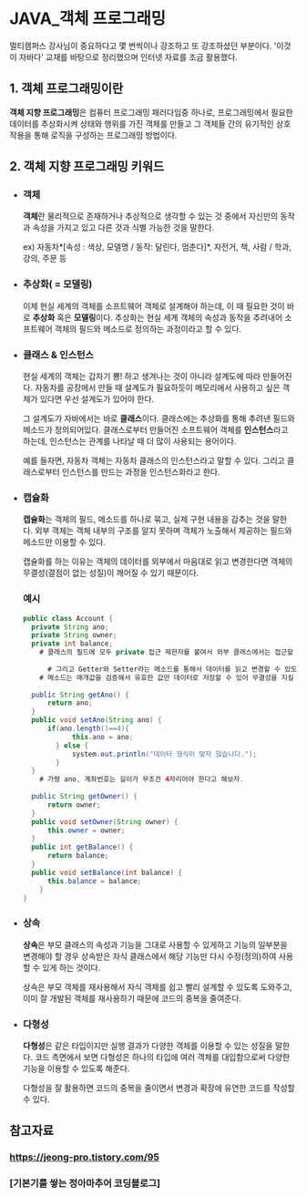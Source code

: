 # JAVA_객체 프로그래밍

 멀티캠퍼스 강사님이 중요하다고 몇 번씩이나 강조하고 또 강조하셨던 부분이다. '이것이 자바다' 교재를 바탕으로 정리했으며 인터넷 자료를 조금 활용했다. 



## 1. 객체 프로그래밍이란

  **객체 지향 프로그래밍**은 컴퓨터 프로그래밍 패러다임중 하나로, 프로그래밍에서 필요한 데이터를 추상화시켜 상태와 행위를 가진 객체를 만들고 그 객체들 간의 유기적인 상호작용을 통해 로직을 구성하는 프로그래밍 방법이다.

## 2. 객체 지향 프로그래밍 키워드

- ### 객체

   **객체**란 물리적으로 존재하거나 추상적으로 생각할 수 있는 것 중에서 자신만의 동작과 속성을 가지고 있고 다른 것과 식별 가능한 것을 말한다. 

  ex) 자동차*[속성 : 색상, 모델명 / 동작: 달린다, 멈춘다]*, 자전거, 책, 사람 / 학과, 강의, 주문 등

- ### 추상화( = 모델링)

   이제 현실 세계의 객체를 소프트웨어 객체로 설계해야 하는데, 이 때 필요한 것이 바로 **추상화** 혹은 **모델링**이다. 추상화는 현실 세계 객체의 속성과 동작을 추려내어 소프트웨어 객체의 필드와 메소드로 정의하는 과정이라고 할 수 있다.

- ### 클래스 & 인스턴스

   현실 세계의 객체는 갑자기 뿅! 하고 생겨나는 것이 아니라 설계도에 따라 만들어진다. 자동차를 공장에서 만들 때 설계도가 필요하듯이 메모리에서 사용하고 싶은 객체가 있다면 우선 설계도가 있어야 한다.

   그 설계도가 자바에서는 바로 **클래스**이다. 클래스에는 추상화를 통해 추려낸 필드와 메소드가 정의되어있다. 클래스로부터 만들어진 소프트웨어 객체를 **인스턴스**라고 하는데, 인스턴스는 관계를 나타날 때 더 많이 사용되는 용어이다. 

   예를 들자면, 자동차 객체는 자동차 클래스의 인스턴스라고 말할 수 있다. 그리고 클래스로부터 인스턴스를 만드는 과정을 인스턴스화라고 한다. 

- ### 캡슐화

   **캡슐화**는 객체의 필드, 메소드를 하나로 묶고, 실제 구현 내용을 감추는 것을 말한다. 외부 객체는 객체 내부의 구조를 알지 못하며 객체가 노출해서 제공하는 필드와 메소드만 이용할 수 있다.

  캡슐화를 하는 이유는 객체의 데이터를 외부에서 마음대로 읽고 변경한다면 객체의 무결성(결점이 없는 성질)이 깨어질 수 있기 때문이다.

  ### 예시

  ```java
  public class Account {
  	private String ano;
  	private String owner;
  	private int balance;
      # 클래스의 필드에 모두 private 접근 제한자를 붙여서 외부 클래스에서는 접근할 수 없도록 한다.
       
     	# 그리고 Getter와 Setter라는 메소드를 통해서 데이터를 읽고 변경할 수 있도록 한다.
      # 메소드는 매개값을 검증해서 유효한 값만 데이터로 저장할 수 있어 무결성을 지킬 수 있다.
          
  	public String getAno() {
  		return ano;
  	}
  	public void setAno(String ano) {
  		if(ano.length()==4){
              this.ano = ano;
          } else {
              system.out.println("데이터 형식이 맞지 않습니다.");
          }
  	}
      # 가령 ano, 계좌번호는 길이가 무조건 4자리어야 한다고 해보자.
          
  	public String getOwner() {
  		return owner;
  	}
  	public void setOwner(String owner) {
  		this.owner = owner;
  	}
  	public int getBalance() {
  		return balance;
  	}
  	public void setBalance(int balance) {
  		this.balance = balance;
      }
  }
  ```

- ### 상속

   **상속**은 부모 클래스의 속성과 기능을 그대로 사용할 수 있게하고 기능의 일부분을 변경해야 할 경우 상속받은 자식 클래스에서 해당 기능만 다시 수정(정의)하여 사용할 수 있게 하는 것이다.

   상속은 부모 객체를 재사용해서 자식 객체를 쉽고 빨리 설계할 수 있도록 도와주고, 이미 잘 개발된 객체를 재사용하기 때문에 코드의 중복을 줄여준다.

- ### 다형성

  **다형성**은 같은 타입이지만 실행 결과가 다양한 객체를 이용할 수 있는 성질을 말한다. 코드 측면에서 보면 다형성은 하나의 타입에 여러 객체를 대입함으로써 다양한  기능을 이용할 수 있도록 해준다.

  다형성을 잘 활용하면 코드의 중복을 줄이면서 변경과 확장에 유연한 코드를 작성할 수 있다. 



## 참고자료

###  https://jeong-pro.tistory.com/95 

### [기본기를 쌓는 정아마추어 코딩블로그]

